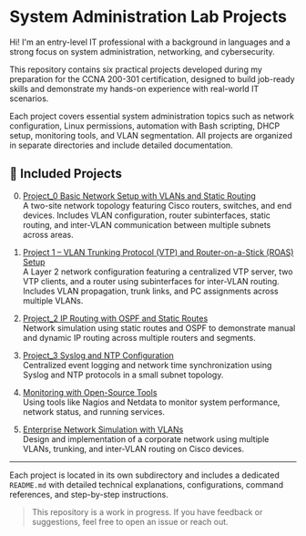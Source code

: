 # System Administration Lab Projects

Hi! I'm an entry-level IT professional with a background in languages and a strong focus on system administration, networking, and cybersecurity.  

This repository contains six practical projects developed during my preparation for the CCNA 200-301 certification, designed to build job-ready skills and demonstrate my hands-on experience with real-world IT scenarios.

Each project covers essential system administration topics such as network configuration, Linux permissions, automation with Bash scripting, DHCP setup, monitoring tools, and VLAN segmentation. All projects are organized in separate directories and include detailed documentation.

## 📁 Included Projects

0. [Project_0 Basic Network Setup with VLANs and Static Routing](Project_0_Basic_Network_Setup)  
   A two-site network topology featuring Cisco routers, switches, and end devices. Includes VLAN configuration, router subinterfaces, static routing, and inter-VLAN communication between multiple subnets across areas.

1. [Project 1 – VLAN Trunking Protocol (VTP) and Router-on-a-Stick (ROAS) Setup](./Project_1_Layer_2_Switching_and_VLANs)  
   A Layer 2 network configuration featuring a centralized VTP server, two VTP clients, and a router using subinterfaces for inter-VLAN routing. Includes VLAN propagation, trunk links, and PC assignments across multiple VLANs.

2. [Project_2 IP Routing with OSPF and Static Routes](./Project_2_IP_Routing_with_OSPF)  
   Network simulation using static routes and OSPF to demonstrate manual and dynamic IP routing across multiple routers and segments.

3. [Project_3 Syslog and NTP Configuration](./Project_3_Syslog_NTP)  
   Centralized event logging and network time synchronization using Syslog and NTP protocols in a small subnet topology.

4. [Monitoring with Open-Source Tools](./project5-network-monitoring)  
   Using tools like Nagios and Netdata to monitor system performance, network status, and running services.

5. [Enterprise Network Simulation with VLANs](./project6-enterprise-multivlan)  
   Design and implementation of a corporate network using multiple VLANs, trunking, and inter-VLAN routing on Cisco devices.

---

Each project is located in its own subdirectory and includes a dedicated `README.md` with detailed technical explanations, configurations, command references, and step-by-step instructions.

> This repository is a work in progress. If you have feedback or suggestions, feel free to open an issue or reach out.
